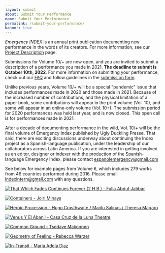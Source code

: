 ```yaml
---
layout: submit
about: Submit Your Performance
name: Submit Your Performance
permalink: /submit-your-performance/
banner: true
---
```


_Emergency INDEX_ is an annual print publication documenting new performance in the words of its creators. For more information, see our [Project Description](/about/project-description/) page.

Submissions for Volume 10/+ are now open, and you are invited to submit a description of a performance you made in 2021. **The deadline to submit is October 10th, 2022**. For more information on submitting your performance, check out our [FAQ](/submission-FAQ/) and follow guidelines in the [submission form](http://emergency-index-submission-ten-plus.glitch.me).

Unlike previous years, Volume 10/+ will be a special "pandemic" issue that includes performances made in 2020 and those made in 2021. Because of the increased number of contributions, and the physical limitation of a paper book, some contributions will appear in the print volume (Vol. 10), and some will appear in an online-only volume (Vol. 10+). The submission period for 2020 performances was held last year, and is now closed. This open call is for performances made in 2021.

After a decade of documenting performance in the wild, Vol. 10/+ will be the final volume of Emergency Index published by Ugly Duckling Presse. That said, there are exciting discussions underway about continuing the Index project as a Spanish-language publication, under the leadership of our collaborators across Latin America. If you are interested in getting involved as an editor, designer or indexer with the production of the Spanish-language Emergency Index, please contact [espanolemergency@gmail.com](mailto:espanolemergency@gmail.com)

See below for example pages from Volume 6, which includes 279 works from 46 countries performed during 2016. Please email [indexintern@gmail.com](mailto:indexintern@gmail.com) with any questions.

[![That Which Fades Continues Forever (2 H.B.) - Fulla Abdul-Jabbar](/assets/img/about/index-vol-6-that-which-fades-continues-forever.jpg "That Which Fades Continues Forever - Fulla Abdul-Jabbar")](/projects/2016/086-087)

[![Containers - Joiri Minaya](/assets/img/about/index-vol-6-containers.jpg "Containers - Joiri Minaya")](/projects/2016/168-169)

[![Heroic Procession - Hugo Crosthwaite / Marilu Salinas / Theresa Magaro](/assets/img/about/index-vol-6-heroic-procession.jpg "Heroic Procession - Hugo Crosthwaite / Marilu Salinas / Theresa Magaroe")](/projects/2016/094-095)

[![Venus Y El Abanil - Casa Cruz de la Luna Theatre](/assets/img/about/index-vol-6-venus-y-el-albancc83il.jpg "Venus Y El Abanil - Casa Cruz de la Luna Theatre")](/projects/2016/240-241)

[![Common Ground - Tsedaye Makonnen](/assets/img/about/index-vol-6-common-ground.jpg "Common Ground - Tsedaye Makonnen")](/projects/2016/396-397)

[![Geometry of Feeling - Rebecca Warzer](/assets/img/about/index-vol-6-geometry-of-feeling.jpg "Geometry of Feeling - Rebecca Warzer")](/projects/2016/418-419)

[![In-Transit - Maria Adela Diaz](/assets/img/about/index-vol-6-in-transit.jpg "In-Transit - Maria Adela Diaz")](/projects/2016/426-427)
